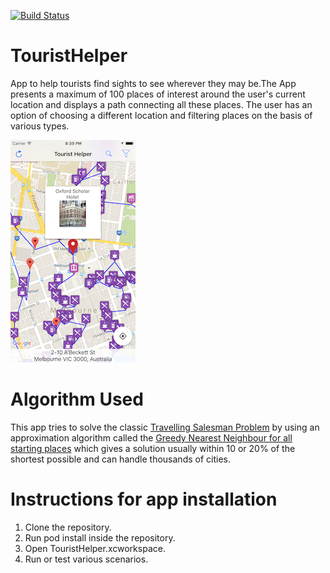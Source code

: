 [![Build Status](https://travis-ci.org/NikantVohra/TouristHelper.svg)](https://travis-ci.org/NikantVohra/TouristHelper)

# TouristHelper
App to help tourists find sights to see wherever they may be.The App presents a maximum of 100 places of interest around the user's current location and displays a path connecting all these places. The user has an option of choosing a different location and filtering places on the basis of various types. 

![](Screenshot1.png?raw=true)
 
 # Algorithm Used
This app tries to solve the classic [Travelling Salesman Problem](https://simple.wikipedia.org/wiki/Travelling_salesman_problem) by using an approximation algorithm called the [Greedy Nearest Neighbour for all starting places]((https://web.archive.org/web/20131202232743/http://nbviewer.ipython.org/url/norvig.com/ipython/TSPv3.ipynb)) which gives a solution usually within 10 or 20% of the shortest possible and can handle thousands of cities. 
 
 # Instructions for app installation
 1. Clone the repository.
 2. Run pod install inside the repository.
 3. Open TouristHelper.xcworkspace.
 4. Run or test various scenarios. 
